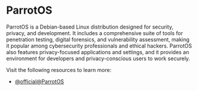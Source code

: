 # ParrotOS

ParrotOS is a Debian-based Linux distribution designed for security, privacy, and development. It includes a comprehensive suite of tools for penetration testing, digital forensics, and vulnerability assessment, making it popular among cybersecurity professionals and ethical hackers. ParrotOS also features privacy-focused applications and settings, and it provides an environment for developers and privacy-conscious users to work securely.

Visit the following resources to learn more:

- [@official@ParrotOS](https://parrotsec.org/)